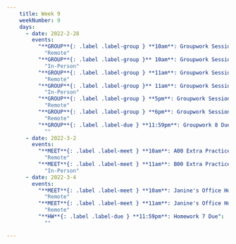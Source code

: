 ```yaml
---
    title: Week 9
    weekNumber: 9
    days:
      - date: 2022-2-28
        events:
          "**GROUP**{: .label .label-group } **10am**: Groupwork Session":
            "Remote"
          "**GROUP**{: .label .label-group }** 10am**: Groupwork Session":
            "In-Person"
          "**GROUP**{: .label .label-group } **11am**: Groupwork Session":
            "Remote"
          "**GROUP**{: .label .label-group }** 11am**: Groupwork Session":
            "In-Person"
          "**GROUP**{: .label .label-group } **5pm**: Groupwork Session":
            "Remote"
          "**GROUP**{: .label .label-group } **6pm**: Groupwork Session":
            "Remote"
          "**GROUP**{: .label .label-due } **11:59pm**: Groupwork 8 Due":
            ""
      - date: 2022-3-2
        events:
          "**MEET**{: .label .label-meet } **10am**: A00 Extra Practice":
            "Remote"
          "**MEET**{: .label .label-meet } **11am**: B00 Extra Practice":
            "In-Person"
      - date: 2022-3-4
        events:
          "**MEET**{: .label .label-meet } **10am**: Janine's Office Hours":
            "Remote"
          "**MEET**{: .label .label-meet } **11am**: Janine's Office Hours":
            "Remote"
          "**HW**{: .label .label-due } **11:59pm**: Homework 7 Due":
            ""

---
```


